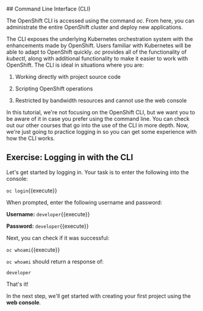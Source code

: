 ## Command Line Interface (CLI)

The OpenShift CLI is accessed using the command _oc_. From here, you can administrate the entire OpenShift cluster and deploy new applications.

The CLI exposes the underlying Kubernetes orchestration system with the enhancements made by OpenShift. Users familiar with Kubernetes will be able to adapt to OpenShift quickly. _oc_ provides all of the functionality of _kubectl_, along with additional functionality to make it easier to work with OpenShift. The CLI is ideal in situations where you are:

1) Working directly with project source code

2) Scripting OpenShift operations

3) Restricted by bandwidth resources and cannot use the web console

In this tutorial, we're not focusing on the OpenShift CLI, but we want you to be aware of it in case you prefer using the command line. You can check out our other courses that go into the use of the CLI in more depth. Now, we're just going to practice logging in so you can get some experience with how the CLI works.

## Exercise: Logging in with the CLI
Let's get started by logging in. Your task is to enter the following into the console:

`oc login`{{execute}}

When prompted, enter the following username and password:

**Username:** `developer`{{execute}}

**Password:** `developer`{{execute}}

Next, you can check if it was successful:

`oc whoami`{{execute}}

`oc whoami` should return a response of:

`developer`

That's it!

In the next step, we'll get started with creating your first project using the **web console**.
